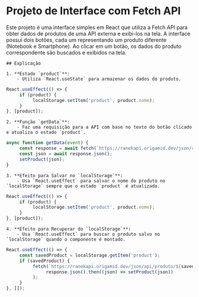 # Projeto de Interface com Fetch API

Este projeto é uma interface simples em React que utiliza a Fetch API para obter dados de produtos de uma API externa e exibi-los na tela. A interface possui dois botões, cada um representando um produto diferente (Notebook e Smartphone). Ao clicar em um botão, os dados do produto correspondente são buscados e exibidos na tela.

    ## Explicação

    1. **Estado `product`**:
        - Utiliza `React.useState` para armazenar os dados do produto.

```jsx
React.useEffect(() => {
     if (product) {
          localStorage.setItem('product', product.nome);
     }
}, [product]);
```

    2. **Função `getData`**:
        - Faz uma requisição para a API com base no texto do botão clicado e atualiza o estado `product`.

```jsx
async function getData(event) {
     const response = await fetch(`https://ranekapi.origamid.dev/json/api/produto/${event.target.innerText}`);
     const json = await response.json();
     setProduct(json);
}
```

    3. **Efeito para Salvar no `localStorage`**:
        - Usa `React.useEffect` para salvar o nome do produto no `localStorage` sempre que o estado `product` é atualizado.

```jsx
React.useEffect(() => {
     if (product) {
          localStorage.setItem('product', product.nome);
     }
}, [product]);
```

    4. **Efeito para Recuperar do `localStorage`**:
        - Usa `React.useEffect` para buscar o produto salvo no `localStorage` quando o componente é montado.

```jsx
React.useEffect(() => {
     const savedProduct = localStorage.getItem('product');
     if (savedProduct) {
          fetch(`https://ranekapi.origamid.dev/json/api/produto/${savedProduct}`).then((response) =>
               response.json().then((json) => setProduct(json))
          );
     }
}, []);
```
